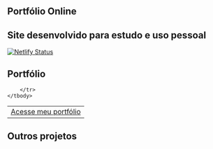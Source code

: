 ## Portfólio Online
## Site desenvolvido para estudo e uso pessoal

[![Netlify Status](https://api.netlify.com/api/v1/badges/6c603e37-1e5d-477c-96b0-3f20cad51126/deploy-status)](https://app.netlify.com/sites/gabriellyvenancio/deploys)

<h2>Portfólio</h2>
<table>
	<tbody>
		<tr>
			<td><a href="https://gabriellyvenancio.netlify.com" target="_blank">Acesse meu portfólio</a></td>
			
		</tr>
	</tbody>
</table>

## Outros projetos
<table>
	
</table>